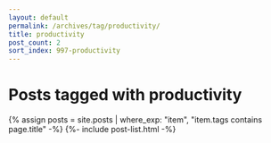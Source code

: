 ```yaml
---
layout: default
permalink: /archives/tag/productivity/
title: productivity
post_count: 2
sort_index: 997-productivity
---
```

<h1 class="page-heading">Posts tagged with productivity</h1>
{% assign posts = site.posts | where_exp: "item", "item.tags contains page.title" -%}
{%- include post-list.html -%}
